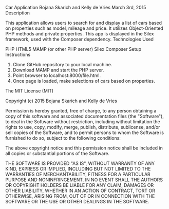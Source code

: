 Car Application
Bojana Skarich and Kelly de Vries 
March 3rd, 2015
Description

This application allows users to search for and display a list of cars based on properties such as model, mileage and price. It utilizes Object-Oriented PHP methods and private properties. This app is displayed in the Silex framework, used with the Composer dependency.
Technologies Used

PHP HTML5 MAMP (or other PHP server) Silex Composer
Setup Instructions

1. Clone GitHub repository to your local machine.
2. Download MAMP and start the PHP server.
3. Point browser to localhost:8000/file.html.
4. Once page is loaded, make selections of cars based on properties.

The MIT License (MIT)

Copyright (c) 2015 Bojana Skarich and Kelly de Vries

Permission is hereby granted, free of charge, to any person obtaining a copy of this software and associated documentation files (the "Software"), to deal in the Software without restriction, including without limitation the rights to use, copy, modify, merge, publish, distribute, sublicense, and/or sell copies of the Software, and to permit persons to whom the Software is furnished to do so, subject to the following conditions:

The above copyright notice and this permission notice shall be included in all copies or substantial portions of the Software.

THE SOFTWARE IS PROVIDED "AS IS", WITHOUT WARRANTY OF ANY KIND, EXPRESS OR IMPLIED, INCLUDING BUT NOT LIMITED TO THE WARRANTIES OF MERCHANTABILITY, FITNESS FOR A PARTICULAR PURPOSE AND NONINFRINGEMENT. IN NO EVENT SHALL THE AUTHORS OR COPYRIGHT HOLDERS BE LIABLE FOR ANY CLAIM, DAMAGES OR OTHER LIABILITY, WHETHER IN AN ACTION OF CONTRACT, TORT OR OTHERWISE, ARISING FROM, OUT OF OR IN CONNECTION WITH THE SOFTWARE OR THE USE OR OTHER DEALINGS IN THE SOFTWARE.
